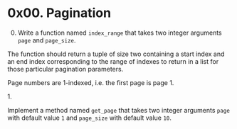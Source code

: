 # 0x00. Pagination
0. <p>Write a function named <code>index_range</code> that takes two integer arguments <code>page</code> and <code>page_size</code>.</p>
<p>The function should return a tuple of size two containing a start index and an end index corresponding to the range of indexes to return in a list for those particular pagination parameters.</p>
<p>Page numbers are 1-indexed, i.e. the first page is page 1.</p>
1. <p>Implement a method named <code>get_page</code> that takes two integer arguments <code>page</code> with default value <code>1</code> and <code>page_size</code> with default value <code>10</code>.</p>
